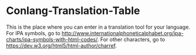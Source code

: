 # Conlang-Translation-Table
This is the place where you can enter in a translation tool for your language.
For IPA symbols, go to http://www.internationalphoneticalphabet.org/ipa-charts/ipa-symbols-with-html-codes/.
For other characters, go to https://dev.w3.org/html5/html-author/charref.

